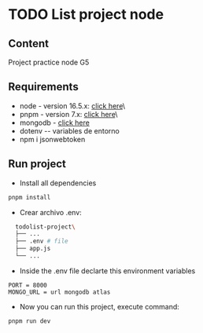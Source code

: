 # TODO List project node

## Content

Project practice node G5

## Requirements

- node - version 16.5.x: [click here](https://nodejs.org/en/)\
- pnpm - version 7.x: [click here](https://pnpm.io/installation)\
- mongodb - [click here](https://www.mongodb.com/)
- dotenv -- variables de entorno
- npm i jsonwebtoken

## Run project

- Install all dependencies

```bash
pnpm install
```

- Crear archivo .env:

```bash
  todolist-project\
  ├── ...
  ├── .env # file
  ├── app.js
  └── ...
```

- Inside the .env file declarte this environment variables

```env
PORT = 8000
MONGO_URL = url mongodb atlas
```

- Now you can run this project, execute command:

```bash
pnpm run dev
```
